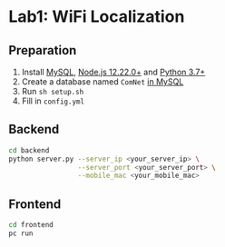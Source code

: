 # Lab1: WiFi Localization

## Preparation

1. Install [MySQL](https://www.mysql.com/cn/), [Node.js 12.22.0+](https://nodejs.org/en/) and [Python 3.7+](https://www.python.org/downloads/)
2. Create a database named `ComNet` [in MySQL](https://www.runoob.com/mysql/mysql-create-database.html)
3. Run `sh setup.sh`
4. Fill in `config.yml`

## Backend

```bash
cd backend
python server.py --server_ip <your_server_ip> \
                 --server_port <your_server_port> \
                 --mobile_mac <your_mobile_mac>
```

## Frontend

```bash
cd frontend
pc run
```

